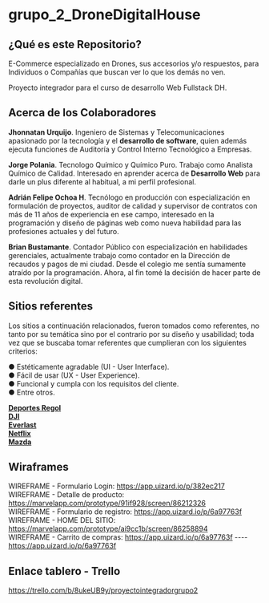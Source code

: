 # grupo_2_DroneDigitalHouse

## ¿Qué es este Repositorio?
E-Commerce especializado en Drones, sus accesorios y/o respuestos, para Individuos o Compañías que buscan ver lo que los demás no ven.  

Proyecto integrador para el curso de desarrollo Web Fullstack DH.

## Acerca de los Colaboradores  
**Jhonnatan Urquijo**. Ingeniero de Sistemas y Telecomunicaciones apasionado por la tecnología y el **desarrollo de software**, quien además ejecuta funciones de Auditoría y Control Interno Tecnológico a Empresas.

**Jorge Polania**. Tecnologo Químico y Químico Puro. Trabajo como Analista Químico de Calidad. Interesado en aprender acerca de **Desarrollo Web** para darle un plus diferente al habitual, a mi perfil profesional. 

**Adrián Felipe Ochoa H**. Tecnólogo en producción con especialización en formulación de proyectos, auditor de calidad y supervisor de contratos con más de 11 años de experiencia en ese campo, interesado en la programación y diseño de páginas web como nueva habilidad para las profesiones actuales y del futuro. 

**Brian Bustamante**. Contador Público con especialización en habilidades gerenciales, actualmente trabajo como contador en la Dirección de recaudos y pagos de mi ciudad. Desde el colegio me sentía sumamente atraído por la programación. Ahora, al fin tomé la decisión de hacer parte de esta revolución digital.

## Sitios referentes

Los sitios a continuación relacionados, fueron tomados como referentes, no tanto por su temática sino por el contrario por su diseño y usabilidad; 
toda vez que se buscaba tomar referentes que cumplieran con los siguientes criterios:  

● Estéticamente agradable (UI - User Interface).  
● Fácil de usar (UX - User Experience).  
● Funcional y cumpla con los requisitos del cliente.  
● Entre otros.  

**[Deportes Regol](https://deportesregol.com/)**  
**[DJI](https://www.dji.com/)**  
**[Everlast](https://everlast.com.co/)**     
**[Netflix](https://www.netflix.com/co/)**  
**[Mazda](https://www.mazda.com/)**  

## Wiraframes

WIREFRAME - Formulario Login: https://app.uizard.io/p/382ec217  
WIREFRAME - Detalle de producto: https://marvelapp.com/prototype/91if928/screen/86212326  
WIREFRAME - Formulario de registro: https://app.uizard.io/p/6a97763f  
WIREFRAME - HOME DEL SITIO: https://marvelapp.com/prototype/ai9cc1b/screen/86258894  
WIREFRAME - Carrito de compras: https://app.uizard.io/p/6a97763f ---- https://app.uizard.io/p/6a97763f  

## Enlace tablero - Trello  
https://trello.com/b/8ukeUB9y/proyectointegradorgrupo2
